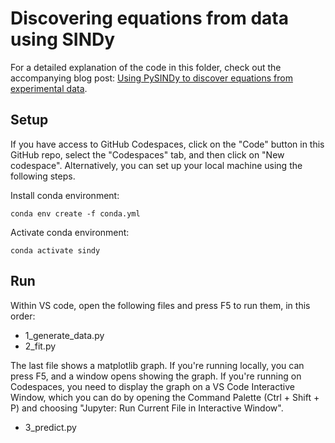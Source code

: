 # Discovering equations from data using SINDy

For a detailed explanation of the code in this folder, check out the accompanying blog post: [Using PySINDy to discover equations from experimental data](https://bea.stollnitz.com/blog/oscillator-pysindy/).


## Setup

If you have access to GitHub Codespaces, click on the "Code" button in this GitHub repo, select the "Codespaces" tab, and then click on "New codespace". Alternatively, you can set up your local machine using the following steps.

Install conda environment:

```
conda env create -f conda.yml
```

Activate conda environment:

```
conda activate sindy
```


## Run

Within VS code, open the following files and press F5 to run them, in this order:
* 1_generate_data.py
* 2_fit.py

The last file shows a matplotlib graph. If you're running locally, you can press F5, and a window opens showing the graph. If you're running on Codespaces, you need to display the graph on a VS Code Interactive Window, which you can do by opening the Command Palette (Ctrl + Shift + P) and choosing "Jupyter: Run Current File in Interactive Window".
* 3_predict.py
